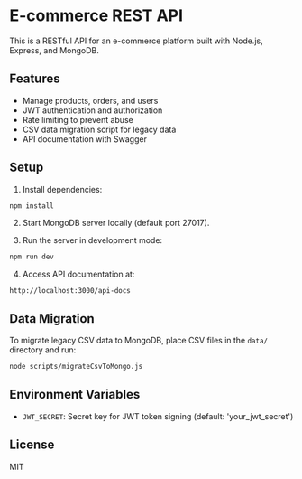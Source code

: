 # E-commerce REST API

This is a RESTful API for an e-commerce platform built with Node.js, Express, and MongoDB.

## Features

- Manage products, orders, and users
- JWT authentication and authorization
- Rate limiting to prevent abuse
- CSV data migration script for legacy data
- API documentation with Swagger

## Setup

1. Install dependencies:

```bash
npm install
```

2. Start MongoDB server locally (default port 27017).

3. Run the server in development mode:

```bash
npm run dev
```

4. Access API documentation at:

```
http://localhost:3000/api-docs
```

## Data Migration

To migrate legacy CSV data to MongoDB, place CSV files in the `data/` directory and run:

```bash
node scripts/migrateCsvToMongo.js
```

## Environment Variables

- `JWT_SECRET`: Secret key for JWT token signing (default: 'your_jwt_secret')

## License

MIT
